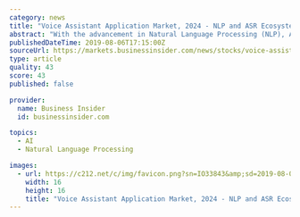 ```yaml
---
category: news
title: "Voice Assistant Application Market, 2024 - NLP and ASR Ecosystems to Drive the Voice Assistant Application Market"
abstract: "With the advancement in Natural Language Processing (NLP), Automatic Speech Recognition (ASR), and Artificial Intelligence (AI), the business use cases for voice-based chatbots have increased over ..."
publishedDateTime: 2019-08-06T17:15:00Z
sourceUrl: https://markets.businessinsider.com/news/stocks/voice-assistant-application-market-2024-nlp-and-asr-ecosystems-to-drive-the-voice-assistant-application-market-1028423258
type: article
quality: 43
score: 43
published: false

provider:
  name: Business Insider
  id: businessinsider.com

topics:
  - AI
  - Natural Language Processing

images:
  - url: https://c212.net/c/img/favicon.png?sn=IO33843&amp;sd=2019-08-06
    width: 16
    height: 16
    title: "Voice Assistant Application Market, 2024 - NLP and ASR Ecosystems to Drive the Voice Assistant Application Market"
---
```

